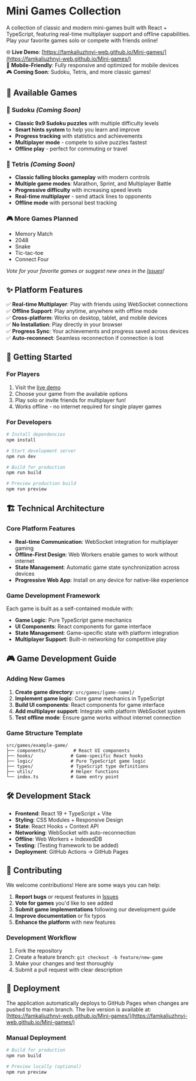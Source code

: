 # Mini Games Collection

A collection of classic and modern mini-games built with React + TypeScript, featuring real-time multiplayer support and offline capabilities. Play your favorite games solo or compete with friends online!

🌐 **Live Demo**: [https://famkaliuzhnyi-web.github.io/Mini-games/](https://famkaliuzhnyi-web.github.io/Mini-games/)  
📱 **Mobile-Friendly**: Fully responsive and optimized for mobile devices  
🎮 **Coming Soon**: Sudoku, Tetris, and more classic games!

## 🎯 Available Games

### 🔢 Sudoku *(Coming Soon)*
- **Classic 9x9 Sudoku puzzles** with multiple difficulty levels
- **Smart hints system** to help you learn and improve
- **Progress tracking** with statistics and achievements
- **Multiplayer mode** - compete to solve puzzles fastest
- **Offline play** - perfect for commuting or travel

### 🧱 Tetris *(Coming Soon)*
- **Classic falling blocks gameplay** with modern controls
- **Multiple game modes**: Marathon, Sprint, and Multiplayer Battle
- **Progressive difficulty** with increasing speed levels
- **Real-time multiplayer** - send attack lines to opponents
- **Offline mode** with personal best tracking

### 🎮 More Games Planned
- Memory Match
- 2048
- Snake
- Tic-tac-toe
- Connect Four

*Vote for your favorite games or suggest new ones in the [Issues](https://github.com/famkaliuzhnyi-web/Mini-games/issues)!*

## ✨ Platform Features

✅ **Real-time Multiplayer**: Play with friends using WebSocket connections  
✅ **Offline Support**: Play anytime, anywhere with offline mode  
✅ **Cross-platform**: Works on desktop, tablet, and mobile devices  
✅ **No Installation**: Play directly in your browser  
✅ **Progress Sync**: Your achievements and progress saved across devices  
✅ **Auto-reconnect**: Seamless reconnection if connection is lost  

## 🚀 Getting Started

### For Players
1. Visit the [live demo](https://famkaliuzhnyi-web.github.io/Mini-games/)
2. Choose your game from the available options
3. Play solo or invite friends for multiplayer fun!
4. Works offline - no internet required for single player games

### For Developers
```bash
# Install dependencies
npm install

# Start development server  
npm run dev

# Build for production
npm run build

# Preview production build
npm run preview
```

## 🏗️ Technical Architecture

### Core Platform Features
- **Real-time Communication**: WebSocket integration for multiplayer gaming
- **Offline-First Design**: Web Workers enable games to work without internet
- **State Management**: Automatic game state synchronization across devices
- **Progressive Web App**: Install on any device for native-like experience

### Game Development Framework
Each game is built as a self-contained module with:
- **Game Logic**: Pure TypeScript game mechanics
- **UI Components**: React components for game interface  
- **State Management**: Game-specific state with platform integration
- **Multiplayer Support**: Built-in networking for competitive play

## 🎮 Game Development Guide

### Adding New Games
1. **Create game directory**: `src/games/[game-name]/`
2. **Implement game logic**: Core game mechanics in TypeScript
3. **Build UI components**: React components for game interface
4. **Add multiplayer support**: Integrate with platform WebSocket system
5. **Test offline mode**: Ensure game works without internet connection

### Game Structure Template
```
src/games/example-game/
├── components/          # React UI components
├── hooks/              # Game-specific React hooks  
├── logic/              # Pure TypeScript game logic
├── types/              # TypeScript type definitions
├── utils/              # Helper functions
└── index.ts            # Game entry point
```

## 🛠️ Development Stack

- **Frontend**: React 19 + TypeScript + Vite
- **Styling**: CSS Modules + Responsive Design  
- **State**: React Hooks + Context API
- **Networking**: WebSocket with auto-reconnection
- **Offline**: Web Workers + IndexedDB
- **Testing**: (Testing framework to be added)
- **Deployment**: GitHub Actions → GitHub Pages

## 📝 Contributing

We welcome contributions! Here are some ways you can help:

1. **Report bugs** or request features in [Issues](https://github.com/famkaliuzhnyi-web/Mini-games/issues)
2. **Vote for games** you'd like to see added
3. **Submit game implementations** following our development guide
4. **Improve documentation** or fix typos
5. **Enhance the platform** with new features

### Development Workflow
1. Fork the repository
2. Create a feature branch: `git checkout -b feature/new-game`
3. Make your changes and test thoroughly  
4. Submit a pull request with clear description

## 🚀 Deployment

The application automatically deploys to GitHub Pages when changes are pushed to the main branch. The live version is available at: [https://famkaliuzhnyi-web.github.io/Mini-games/](https://famkaliuzhnyi-web.github.io/Mini-games/)

### Manual Deployment
```bash
# Build for production
npm run build

# Preview locally (optional)  
npm run preview
```
